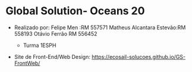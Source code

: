 # Global Solution- Oceans 20
- Realizado  por:
  Felipe Men :RM 557571
  Matheus Alcantara Estevão:RM 558193
  Otávio Ferrão RM 556452
  - Turma 1ESPH

- Site de Front-End/Web Design: https://ecosail-solucoes.github.io/GS-FrontWeb/
